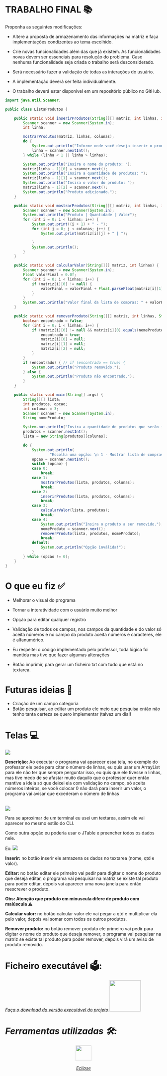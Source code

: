 # TRABALHO FINAL 📚

Proponha as seguintes modificações:

* Altere a proposta de armazenamento das informações na matriz e faça implementações condizentes ao tema escolhido.

* Crie novas funcionalidades além das que já existem. As funcionalidades novas devem ser essenciais para resolução do problema. Caso nenhuma funcionalidade seja criada o trabalho será desconsiderado.

* Será necessário fazer a validação de todas as interações do usuário.

* A implementação deverá ser feita individualmente.

* O trabalho deverá estar disponível em um repositório público no GitHub.


```java
import java.util.Scanner;

public class ListaProdutos {

	public static void inserirProdutos(String[][] matriz, int linhas, int colunas) {
		Scanner scanner = new Scanner(System.in);
		int linha;

		mostrarProdutos(matriz, linhas, colunas);
		do {
			System.out.println("Informe onde você deseja inserir o produto com valores de 1 à " + linhas);
			linha = scanner.nextInt();
		} while (linha < 1 || linha > linhas);

		System.out.println("Insira o nome do produto: ");
		matriz[linha - 1][0] = scanner.next();
		System.out.println("Insira a quantidade de produtos: ");
		matriz[linha - 1][1] = scanner.next();
		System.out.println("Insira o valor do produto: ");
		matriz[linha - 1][2] = scanner.next();
		System.out.println("Produto adicionado.");
	}

	public static void mostrarProdutos(String[][] matriz, int linhas, int colunas) {
		Scanner scanner = new Scanner(System.in);
		System.out.println("Produto | Quantidade | Valor");
		for (int i = 0; i < linhas; i++) {
			System.out.print((i + 1) + " - ");
			for (int j = 0; j < colunas; j++) {
				System.out.print(matriz[i][j] + " | ");

			}
			System.out.println();
		}
	}

	public static void calcularValor(String[][] matriz, int linhas) {
		Scanner scanner = new Scanner(System.in);
		Float valorFinal = 0.0f;
		for (int i = 0; i < linhas; i++) {
			if (matriz[i][0] != null) {
				valorFinal = valorFinal + Float.parseFloat(matriz[i][1]) * Float.parseFloat(matriz[i][2]);
			}
		}
		System.out.println("Valor final da lista de compras: " + valorFinal + " R$");
	}

	public static void removerProduto(String[][] matriz, int linhas, String nomeProduto) {
		boolean encontrado = false;
		for (int i = 0; i < linhas; i++) {
			if (matriz[i][0] != null && matriz[i][0].equals(nomeProduto)) {
				encontrado = true;
				matriz[i][0] = null;
				matriz[i][1] = null;
				matriz[i][2] = null;
			}
		}
		if (encontrado) { // if (encontrado == true) {
			System.out.println("Produto removido.");
		} else {
			System.out.println("Produto não encontrado.");
		}
	}

	public static void main(String[] args) {
		String[][] lista;
		int produtos, opcao;
		int colunas = 3;
		Scanner scanner = new Scanner(System.in);
		String nomeProduto;

		System.out.println("Insira a quantidade de produtos que serão inseridos na sua lista de compras:");
		produtos = scanner.nextInt();
		lista = new String[produtos][colunas];

		do {
			System.out.println(
					"Escolha uma opção: \n 1 - Mostrar lista de compras. \n 2 - Inserir produtos na lista de compras. \n 3 - Calcular valor dos produtos da lista de compras. \n 4 - Remover produto da lista de compras. \n 0 - Sair.");
			opcao = scanner.nextInt();
			switch (opcao) {
			case 0:
				break;
			case 1:
				mostrarProdutos(lista, produtos, colunas);
				break;
			case 2:
				inserirProdutos(lista, produtos, colunas);
				break;
			case 3:
				calcularValor(lista, produtos);
				break;
			case 4:
				System.out.println("Insira o produto a ser removido.");
				nomeProduto = scanner.next();
				removerProduto(lista, produtos, nomeProduto);
				break;
			default:
				System.out.println("Opção inválida!");
			}
		} while (opcao != 0);
	}
}
```

# O que eu fiz ✅

* Melhorar o visual do programa
* Tornar a interatividade com o usuário muito melhor
* Opção para editar qualquer registro 
* Validação de todos os campos, nos campos da quantidade e do valor só aceita números e no campo da produto aceita números e caracteres, ele é alfanumérico.

* Eu respeitei o código implementado pelo professor, toda lógica foi mantida mas tive que fazer algumas alterações

* Botão imprimir, para gerar um ficheiro txt com tudo que está no textarea.

# Futuras ideias 🔮

* Criação de um campo categoria
* Botão pesquisar, ao editar um produto ele meio que pesquisa então não tenho tanta certeza se quero implementar (talvez um dia!)


# Telas 💻

<img src="image/inicio.png">

**Descrição:** Ao executar o programa vai aparecer essa tela, no exemplo do professor ele pede para citar o número de linhas, eu quis usar um ArrayList para ele não ter que sempre perguntar isso, eu quis que ele tivesse n linhas, mas tive medo de se afastar muito daquilo que o professor quer então mantive a ideia só que deixei ela com validação no campo, só aceita números inteiros, se você colocar 0 não dará para inserir um valor, o programa vai avisar que excederam o número de linhas 

<br>

<img src="image/principal.png">

Para se aproximar de um terminal eu usei um textarea, assim ele vai aparecer no mesmo estilo do CLI.

Como outra opção eu poderia usar o JTable e preencher todos os dados nele.

Ex:
<img src="image/JTable.png">

**Inserir:** no botão inserir ele armazena os dados no textarea (nome, qtd e valor).

**Editar:** no botão editar ele primeiro vai pedir para digitar o nome do produto que deseja editar, o programa vai pesquisar na matriz se existe tal produto para poder editar, depois vai aparecer uma nova janela para então reescrever o produto.

<b>Obs: Atenção que produto em mínuscula difere de produto com maiúscula ⚠️</b>

**Calcular valor:** no botão calcular valor ele vai pegar a qtd e multiplicar ela pelo valor, depois vai somar com todos os outros produtos.

**Remover produto:** no botão remover produto ele primeiro vai pedir para digitar o nome do produto que deseja remover, o programa vai pesquisar na matriz se existe tal produto para poder remover, depois virá um aviso de produto removido.

# Ficheiro executável 🗳️:

<a href="trabalho-lpa.jar">
<i>Faça o download da versão executável do projeto<i>
<img src="image/jarfile.svg" with="100px" height="100px">
</a>


# Ferramentas utilizadas 🛠️:

<center>
<a href="https://www.eclipse.org/downloads/"><img src="image/eclipse.png" with="50px" height="50px">

Eclipse
</a>

</center>